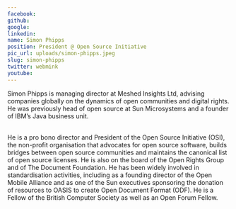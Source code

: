 ```yaml
---
facebook: 
github: 
google: 
linkedin: 
name: Simon Phipps
position: President @ Open Source Initiative
pic_url: uploads/simon-phipps.jpeg
slug: simon-phipps
twitter: webmink
youtube: 
---
```

<p>Simon Phipps is managing director at Meshed Insights Ltd, advising companies globally on the dynamics of open communities and digital rights. He was previously head of open source at Sun Microsystems and a founder of IBM&rsquo;s Java business unit.</p>

<p><br />
He is a pro bono director and President of the Open Source Initiative (OSI), the non-profit organisation that advocates for open source software, builds bridges between open source communities and maintains the canonical list of open source licenses. He is also on the board of the Open Rights Group and of The Document Foundation. He has been widely involved in standardisation activities, including as a founding director of the Open Mobile Alliance and as one of the Sun executives sponsoring the donation of resources to OASIS to create Open Document Format (ODF). He is a Fellow of the British Computer Society as well as an Open Forum Fellow.</p>

